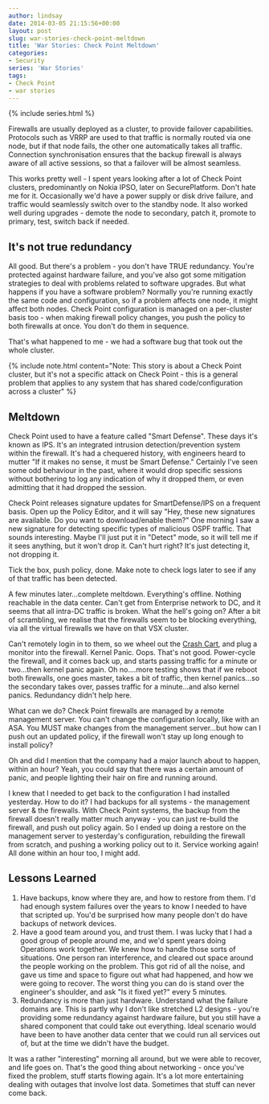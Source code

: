 ```yaml
---
author: lindsay
date: 2014-03-05 21:15:56+00:00
layout: post
slug: war-stories-check-point-meltdown
title: 'War Stories: Check Point Meltdown'
categories:
- Security
series: 'War Stories'
tags:
- Check Point
- war stories
---
```


{% include series.html %}

Firewalls are usually deployed as a cluster, to provide failover capabilities. Protocols such as VRRP are used to that traffic is normally routed via one node, but if that node fails, the other one automatically takes all traffic. Connection synchronisation ensures that the backup firewall is always aware of all active sessions, so that a failover will be almost seamless.

This works pretty well - I spent years looking after a lot of Check Point clusters, predominantly on Nokia IPSO, later on SecurePlatform. Don't hate me for it. Occasionally we'd have a power supply or disk drive failure, and traffic would seamlessly switch over to the standby node. It also worked well during upgrades - demote the node to secondary, patch it, promote to primary, test, switch back if needed.

## It's not true redundancy

All good. But there's a problem - you don't have TRUE redundancy. You're protected against hardware failure, and you've also got some mitigation strategies to deal with problems related to software upgrades. But what happens if you have a software problem? Normally you're running exactly the same code and configuration, so if a problem affects one node, it might affect both nodes. Check Point configuration is managed on a per-cluster basis too - when making firewall policy changes, you push the policy to both firewalls at once. You don't do them in sequence.

That's what happened to me - we had a software bug that took out the whole cluster.

{% include note.html content="Note: This story is about a Check Point cluster, but it's not a specific attack on Check Point - this is a general problem that applies to any system that has shared code/configuration across a cluster" %}

## Meltdown

Check Point used to have a feature called "Smart Defense". These days it's known as IPS. It's an integrated intrusion detection/prevention system within the firewall. It's had a chequered history, with engineers heard to mutter "If it makes no sense, it must be Smart Defense." Certainly I've seen some odd behaviour in the past, where it would drop specific sessions without bothering to log any indication of why it dropped them, or even admitting that it had dropped the session.

Check Point releases signature updates for SmartDefense/IPS on a frequent basis. Open up the Policy Editor, and it will say "Hey, these new signatures are available. Do you want to download/enable them?" One morning I saw a new signature for detecting specific types of malicious OSPF traffic. That sounds interesting. Maybe I'll just put it in "Detect" mode, so it will tell me if it sees anything, but it won't drop it. Can't hurt right? It's just detecting it, not dropping it.

Tick the box, push policy, done. Make note to check logs later to see if any of that traffic has been detected.

A few minutes later...complete meltdown. Everything's offline. Nothing reachable in the data center. Can't get from Enterprise network to DC, and it seems that all intra-DC traffic is broken. What the hell's going on? After a bit of scrambling, we realise that the firewalls seem to be blocking everything, via all the virtual firewalls we have on that VSX cluster.

Can't remotely login in to them, so we wheel out the [Crash Cart](http://en.wikipedia.org/wiki/Crash_cart#In_computing), and plug a monitor into the firewall. Kernel Panic. Oops. That's not good. Power-cycle the firewall, and it comes back up, and starts passing traffic for a minute or two...then kernel panic again. Oh no....more testing shows that if we reboot both firewalls, one goes master, takes a bit of traffic, then kernel panics...so the secondary takes over, passes traffic for a minute...and also kernel panics. Redundancy didn't help here.

What can we do? Check Point firewalls are managed by a remote management server. You can't change the configuration locally, like with an ASA. You MUST make changes from the management server...but how can I push out an updated policy, if the firewall won't stay up long enough to install policy?

Oh and did I mention that the company had a major launch about to happen, within an hour? Yeah, you could say that there was a certain amount of panic, and people lighting their hair on fire and running around.

I knew that I needed to get back to the configuration I had installed yesterday. How to do it? I had backups for all systems - the management server & the firewalls. With Check Point systems, the backup from the firewall doesn't really matter much anyway - you can just re-build the firewall, and push out policy again. So I ended up doing a restore on the management server to yesterday's configuration, rebuilding the firewall from scratch, and pushing a working policy out to it. Service working again! All done within an hour too, I might add.

## Lessons Learned

1. Have backups, know where they are, and how to restore from them. I'd had enough system failures over the years to know I needed to have that scripted up. You'd be surprised how many people don't do have backups of network devices.
2. Have a good team around you, and trust them. I was lucky that I had a good group of people around me, and we'd spent years doing Operations work together. We knew how to handle those sorts of situations. One person ran interference, and cleared out space around the people working on the problem. This got rid of all the noise, and gave us time and space to figure out what had happened, and how we were going to recover. The worst thing you can do is stand over the engineer's shoulder, and ask "Is it fixed yet?" every 5 minutes.
3. Redundancy is more than just hardware. Understand what the failure domains are. This is partly why I don't like stretched L2 designs - you're providing some redundancy against hardware failure, but you still have a shared component that could take out everything. Ideal scenario would have been to have another data center that we could run all services out of, but at the time we didn't have the budget.

It was a rather "interesting" morning all around, but we were able to recover, and life goes on. That's the good thing about networking - once you've fixed the problem, stuff starts flowing again. It's a lot more entertaining dealing with outages that involve lost data. Sometimes that stuff can never come back.
